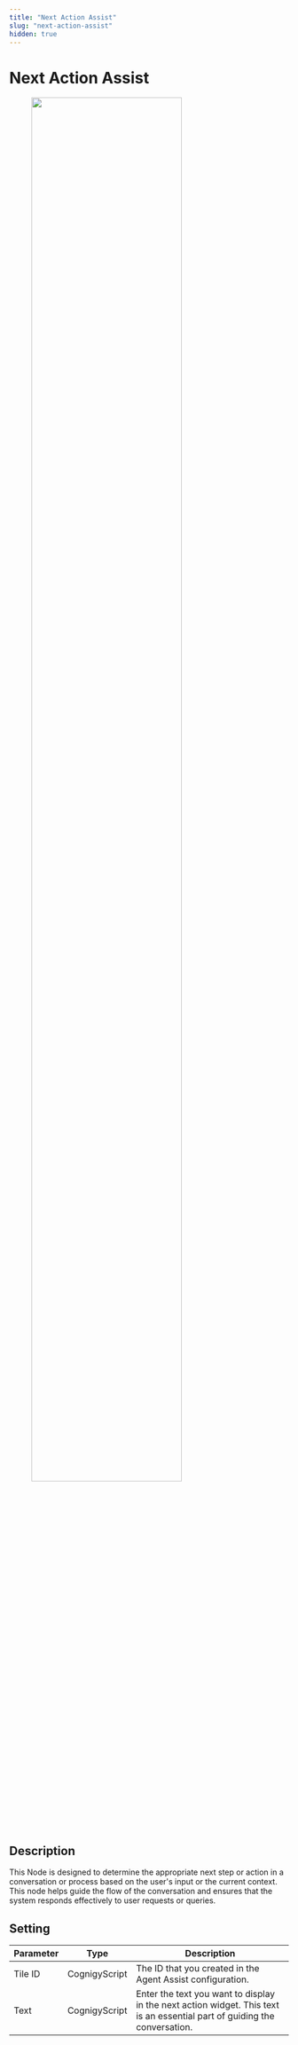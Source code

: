 ```yaml
---
title: "Next Action Assist"
slug: "next-action-assist"
hidden: true
---
```


# Next Action Assist

<figure>
  <img class="image-center" src="{{config.site_url}}ai/flow-nodes/images/agent-assist/next-action-assist.png" width="80%" />
</figure>

## Description

This Node is designed to determine the appropriate next step or action in a conversation or process based on the user's input or the current context. This node helps guide the flow of the conversation and ensures that the system responds effectively to user requests or queries.

## Setting

| Parameter | Type          | Description                                                                                                               |
|-----------|---------------|---------------------------------------------------------------------------------------------------------------------------|
| Tile ID   | CognigyScript | The ID that you created in the Agent Assist configuration.                                                                |
| Text      | CognigyScript | Enter the text you want to display in the next action widget. This text is an essential part of guiding the conversation. |
